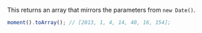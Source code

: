 This returns an array that mirrors the parameters from `new Date()`.

```javascript
moment().toArray(); // [2013, 1, 4, 14, 40, 16, 154];
```
